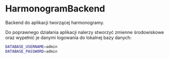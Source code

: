 # HarmonogramBackend
Backend do aplikacji tworzącej harmonogramy.


Do poprawnego działania aplikacji nalerzy stworzyć zmienne środowiskowe
oraz wypełnić je danymi logowania do lokalnej bazy danych:
```sh
DATABASE_USERNAME=admin
DATABASE_PASSWORD=admin
```